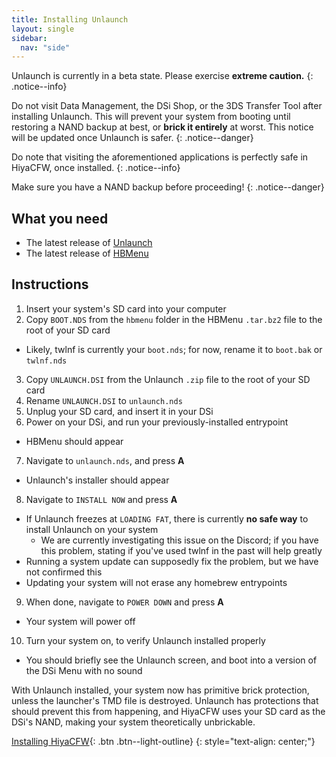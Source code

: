 ```yaml
---
title: Installing Unlaunch
layout: single
sidebar:
  nav: "side"
---
```


Unlaunch is currently in a beta state. Please exercise **extreme caution.**
{: .notice--info}

Do not visit Data Management, the DSi Shop, or the 3DS Transfer Tool after installing Unlaunch. This will prevent your system from booting until restoring a NAND backup at best, or **brick it entirely** at worst. This notice will be updated once Unlaunch is safer.
{: .notice--danger}

Do note that visiting the aforementioned applications is perfectly safe in HiyaCFW, once installed.
{: .notice--info}

Make sure you have a NAND backup before proceeding!
{: .notice--danger}

## What you need
- The latest release of [Unlaunch](http://problemkaputt.de/unlaunch.zip)
- The latest release of [HBMenu](https://github.com/devkitPro/nds-hb-menu/releases/)

## Instructions

1. Insert your system's SD card into your computer
2. Copy `BOOT.NDS` from the `hbmenu` folder in the HBMenu `.tar.bz2` file to the root of your SD card
  - Likely, twlnf is currently your `boot.nds`; for now, rename it to `boot.bak` or `twlnf.nds`
3. Copy `UNLAUNCH.DSI` from the Unlaunch `.zip` file to the root of your SD card
4. Rename `UNLAUNCH.DSI` to `unlaunch.nds`
5. Unplug your SD card, and insert it in your DSi
6. Power on your DSi, and run your previously-installed entrypoint
  - HBMenu should appear
7. Navigate to `unlaunch.nds`, and press **A**
  - Unlaunch's installer should appear
8. Navigate to `INSTALL NOW` and press **A**
  - If Unlaunch freezes at `LOADING FAT`, there is currently **no safe way** to install Unlaunch on your system
    - We are currently investigating this issue on the Discord; if you have this problem, stating if you've used twlnf in the past will help greatly
  - Running a system update can supposedly fix the problem, but we have not confirmed this
  - Updating your system will not erase any homebrew entrypoints
9. When done, navigate to `POWER DOWN` and press **A**
  - Your system will power off
10. Turn your system on, to verify Unlaunch installed properly
  - You should briefly see the Unlaunch screen, and boot into a version of the DSi Menu with no sound

With Unlaunch installed, your system now has primitive brick protection, unless the launcher's TMD file is destroyed. Unlaunch has protections that should prevent this from happening, and HiyaCFW uses your SD card as the DSi's NAND, making your system theoretically unbrickable.

[Installing HiyaCFW](/guide/installing-hiyacfw){: .btn .btn--light-outline}
{: style="text-align: center;"}